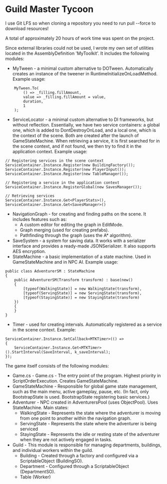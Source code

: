 # Guild Master Tycoon

I use Git LFS so when cloning a repository you need to run pull --force to download resources!

A total of approximately 20 hours of work time was spent on the project.

Since external libraries could not be used, I wrote my own set of utilities located in the AssemblyDefinition 'MyToolkit'. It includes the following modules:
- MyTween - a minimal custom alternative to DOTween. Automatically creates an instance of the tweener in RuntimeInitializeOnLoadMethod. Example usage:
```
    MyTween.To(
        () => _filling.fillAmount,
        value => _filling.fillAmount = value,
        duration,
        1
    );
```
- ServiceLocator - a minimal custom alternative to DI frameworks, but without reflection. Essentially, we have two service containers: a global one, which is added to DontDestroyOnLoad, and a local one, which is the context of the scene. Both are created after the launch of GameStateMachine. When retrieving a service, it is first searched for in the scene context, and if not found, we then try to find it in the application context. Example usage:
```
// Registering services in the scene context
ServiceContainer.Instance.Register(new BuildingFactory());
ServiceContainer.Instance.Register(new PlayerInput());
ServiceContainer.Instance.Register(new TableManager());

// Registering a service in the application context
ServiceContainer.Instance.RegisterGlobal(new SavesManager());

// Retrieving services
ServiceContainer.Instance.Get<PlayerStats>(),
ServiceContainer.Instance.Get<SavesManager>()
```
- NavigationGraph - for creating and finding paths on the scene. It includes features such as:
    - A custom editor for editing the graph in EditMode.
    - Graph merging (used for creating prefabs).
    - Pathfinding through the graph (uses the A* algorithm).
- SaveSystem - a system for saving data. It works with a serializer interface and provides a ready-made JSONSerializer. It also supports AES encryption.
- StateMachine - a basic implementation of a state machine. Used in GameStateMachine and in NPC AI. Example usage:
```
public class AdventurerSM : StateMachine
{
    public AdventurerSM(Transform transform) : base(new()
    {
        [typeof(WalkingState)] = new WalkingState(transform),
        [typeof(ServingState)] = new ServingState(transform),
        [typeof(StayingState)] = new StayingState(transform)
    })
    {
    }
}
```
- Timer - used for creating intervals. Automatically registered as a service in the scene context. Example:
```
ServiceContainer.Instance.SetCallback<MTKTimer>(() =>
{
    ServiceContainer.Instance.Get<MTKTimer>().StartInterval(SaveInterval, k_saveInterval);
});
```
 
The game itself consists of the following modules:

- Game.cs - Game.cs - The entry point of the program. Highest priority in ScriptOrderExecution. Creates GameStateMachine.
- GameStateMachine -  Responsible for global game state management, such as the main menu, active gameplay, pause, etc. (In fact, only BootstrapState is used. BootstrapState registering basic services.)
- Adventurer -  NPC created in AdventurersPool (uses ObjectPool). Uses StateMachine. Main states:
    - WalkingState - Represents the state where the adventurer is moving from one point to another within the navigation graph.
    - ServingState -  Represents the state where the adventurer is being serviced
    - StayingState - Represents the idle or resting state of the adventurer when they are not actively engaged in tasks.
- Guild - This module is responsible for managing departments, buildings, and individual workers within the guild.
    - Building - Created through a factory and configured via a ScriptableObject (BuildingSO).
    - Department - Configured through a ScriptableObject (DepartmentSO).
    - Table (Worker)

